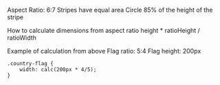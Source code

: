 Aspect Ratio: 6:7
Stripes have equal area
Circle 85% of the height of the stripe

How to calculate dimensions from aspect ratio
height * ratioHeight / ratioWidth

Example of calculation from above
    Flag ratio: 5:4
    Flag height: 200px

    .country-flag {
        width: calc(200px * 4/5);
    }